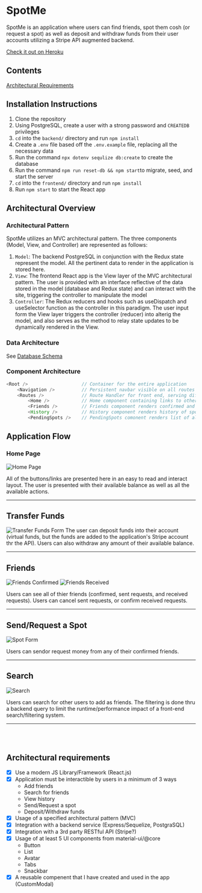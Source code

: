 # SpotMe
SpotMe is an application where users can find friends, spot them cosh (or request a spot) as well as deposit and withdraw funds from their user accounts utilizing a Stripe API augmented backend.

[Check it out on Heroku](https://spot-me-application.herokuapp.com/)

## Contents
[Architectural Requirements](architectural-requirements)

## Installation Instructions
1. Clone the repository
2. Using PostgreSQL, create a user with a strong password and `CREATEDB` privileges
3. `cd` into the `backend/` directory and run `npm install`
4. Create a `.env` file based off the `.env.example` file, replacing all the necessary data
5. Run the command `npx dotenv sequlize db:create` to create the database
6. Run the command `npm run reset-db && npm start`to migrate, seed, and start the server
7. `cd` into the `frontend/` directory and run `npm install`
8. Run `npm start` to start the React app

## Architectural Overview

### Architectural Pattern
SpotMe utilizes an MVC architectural pattern. The three components (Model, View, and Controller) are represented as follows:
1. `Model`: The backend PostgreSQL in conjunction with the Redux state represent the model. All the pertinent data to render in the application is stored here.
2. `View`: The frontend React app is the View layer of the MVC architectural pattern. The user is provided with an interface reflective of the data stored in the model (database and Redux state) and can interact with the site, triggering the controller to manipulate the model
3. `Controller`: The Redux reducers and hooks such as useDispatch and useSelector function as the controller in this paradigm. The user input form the View layer triggers the controller (reducer) into alterig the model, and also serves as the method to relay state updates to be dynamically rendered in the View.

### Data Architecture
See [Database Schema](https://github.com/monemad/spot-me/wiki/Database-Schema)

### Component Architecture

```js
<Root />                    // Container for the entire application
    <Navigation />          // Persistent navbar visible on all routes
    <Routes />              // Route Handler for front end, serving different components at each route
        <Home />            // Home component containing links to other major components
        <Friends />         // Friends component renders confirmed and pending friends
        <History />         // History component renders history of spots and transfers
        <PendingSpots />    // PendingSpots comonent renders list of all unfulfilled spots related to logged in user
```

## Application Flow

### Home Page
![Home Page](https://imgur.com/Q3QRY7G.png)

All of the buttons/links are presented here in an easy to read and interact layout. The user is presented with their available balance as well as all the available actions.

---
## Transfer Funds
![Transfer Funds Form](https://imgur.com/0PeeGPM.png)
The user can deposit funds into their account (virtual funds, but the funds are added to the application's Stripe account thr the API). Users can also withdraw any amount of their available balance.

---
## Friends
![Friends Confirmed](https://imgur.com/ikiWipq.png)
![Friends Received](https://imgur.com/8JrzEBK.png)

Users can see all of thier friends (confirmed, sent requests, and received requests). Users can cancel sent requests, or confirm received requests.

---
## Send/Request a Spot
![Spot Form](https://imgur.com/QbNJC10.png)

Users can sendor request money from any of their confirmed friends.

---
## Search
![Search](https://imgur.com/t4uYpKt.png)

Users can search for other users to add as friends. The filtering is done thru a backend query to limit the runtime/performance impact of a front-end search/filtering system.

---
<br></br>
## Architectural requirements
- [x] Use a modern JS Library/Framework (React.js)
- [x] Application must be interactible by users in a minimum of 3 ways
    - Add friends
    - Search for friends
    - View history
    - Send/Request a spot
    - Deposit/Withdraw funds
- [x] Usage of a specified architectural pattern (MVC)
- [x] Integration with a backend service (Express/Sequelize, PostgraSQL) 
- [x] Integration with a 3rd party RESTful API (Stripe?)
- [x] Usage of at least 5 UI components from material-ui/@core
    - Button
    - List
    - Avatar
    - Tabs
    - Snackbar
- [x] A reusable compenent that I have created and used in the app (CustomModal)
